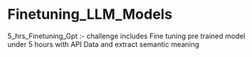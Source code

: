 # Finetuning_LLM_Models
5_hrs_Finetuning_Gpt :- challenge includes Fine tuning pre trained model under 5 hours with API Data and extract semantic meaning
